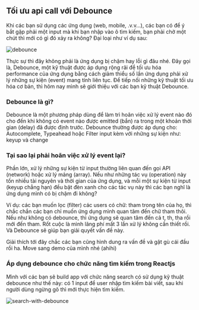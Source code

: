 ## Tối ưu api call với Debounce
Khi các bạn sử dụng các ứng dụng (web, mobile, .v.v…), các bạn có để ý bắt gặp phải một input mà khi bạn nhập vào ô tìm kiếm, bạn phải chờ một chút thì mới có gì đó xảy ra không? Đại loại như ví dụ sau:

![debounce](https://cdn-images-1.medium.com/max/1600/1*aNqkqLafqoI9FIHcwubqaA.gif)

Thực sự thì đây không phải là ứng dụng bị chậm hay lỗi gì đâu nhé. Đây gọi là, Debounce, một kỹ thuật được áp dụng rộng rãi để tối ưu hóa performance của ứng dụng bằng cách giảm thiểu số lần ứng dụng phải xử lý những sự kiện (event) mang tính liên tục. Để tiếp nối những kỹ thuật tối ưu hóa cơ bản, thì hôm nay mình sẽ giới thiệu với các bạn kỹ thuật Debounce.
### Debounce là gì?
Debounce là một phương pháp dùng để làm trì hoãn việc xử lý event nào đó cho đến khi không có event nào được emitted (bắn) ra trong một khoản thời gian (delay) đã được định trước. Debounce thường được áp dụng cho: Autocomplete, Typeahead hoặc Filter input kèm với những sự kiện như: keyup và change

### Tại sao lại phải hoãn việc xử lý event lại?
Phần lớn, xử lý những sự kiện từ input thường liên quan đến gọi API (network) hoặc xử lý mảng (array). Nếu như những tác vụ (operation) này tốn nhiều tài nguyên và thời gian của ứng dụng, và mỗi một sự kiện từ input (keyup chẳng hạn) đều bật đèn xanh cho các tác vụ này thì các bạn nghĩ là ứng dụng mình có bị chậm đi không?

Ví dụ: các bạn muốn lọc (filter) các users có chữ: tham trong tên của họ, thì chắc chắn các bạn chỉ muốn ứng dụng mình quan tâm đến chữ tham thôi. Nếu như không có debounce, thì ứng dụng sẽ quan tâm đến cả t, th, tha rồi mới đến tham. Rốt cuộc là mình lãng phí mất 3 lần xử lý không cần thiết rồi. Và Debounce sẽ giúp bạn giải quyết vấn đề này.

Giải thích tới đây chắc các bạn cũng hình dung ra vấn đề và gật gù cái đầu rồi ha. Move sang demo của mình nhé (ahihi)

### Áp dụng debounce cho chức năng tìm kiếm trong Reactjs
Mình với các bạn sẽ build app với chức năng search có sử dụng kỹ thuật debounce như thế này: có 1 input để user nhập tìm kiếm bài viết, sau khi người dùng ngừng gõ thì mới thực hiện tìm kiếm.

![search-with-debounce](https://i.imgur.com/Y0oM2W6.gif)


